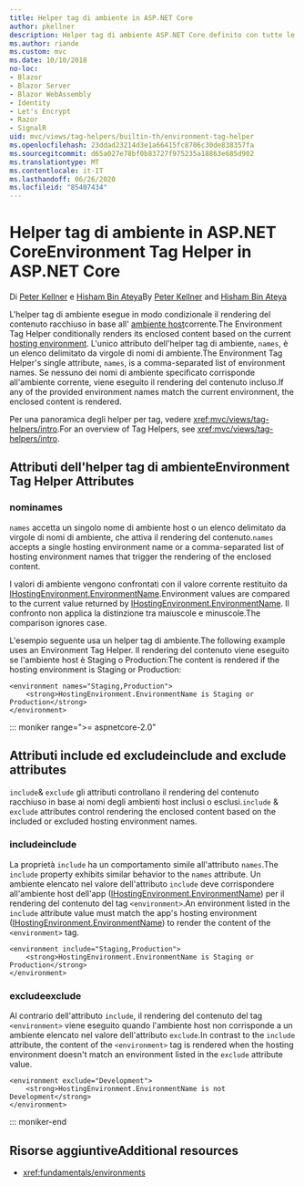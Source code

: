 ```yaml
---
title: Helper tag di ambiente in ASP.NET Core
author: pkellner
description: Helper tag di ambiente ASP.NET Core definito con tutte le proprietà
ms.author: riande
ms.custom: mvc
ms.date: 10/10/2018
no-loc:
- Blazor
- Blazor Server
- Blazor WebAssembly
- Identity
- Let's Encrypt
- Razor
- SignalR
uid: mvc/views/tag-helpers/builtin-th/environment-tag-helper
ms.openlocfilehash: 23ddad23214d3e1a66415fc8706c30de838357fa
ms.sourcegitcommit: d65a027e78bf0b83727f975235a18863e685d902
ms.translationtype: MT
ms.contentlocale: it-IT
ms.lasthandoff: 06/26/2020
ms.locfileid: "85407434"
---
```

# <a name="environment-tag-helper-in-aspnet-core"></a><span data-ttu-id="877b8-103">Helper tag di ambiente in ASP.NET Core</span><span class="sxs-lookup"><span data-stu-id="877b8-103">Environment Tag Helper in ASP.NET Core</span></span>

<span data-ttu-id="877b8-104">Di [Peter Kellner](https://peterkellner.net) e [Hisham Bin Ateya](https://twitter.com/hishambinateya)</span><span class="sxs-lookup"><span data-stu-id="877b8-104">By [Peter Kellner](https://peterkellner.net) and [Hisham Bin Ateya](https://twitter.com/hishambinateya)</span></span>

<span data-ttu-id="877b8-105">L'helper tag di ambiente esegue in modo condizionale il rendering del contenuto racchiuso in base all' [ambiente host](xref:fundamentals/environments)corrente.</span><span class="sxs-lookup"><span data-stu-id="877b8-105">The Environment Tag Helper conditionally renders its enclosed content based on the current [hosting environment](xref:fundamentals/environments).</span></span> <span data-ttu-id="877b8-106">L'unico attributo dell'helper tag di ambiente, `names`, è un elenco delimitato da virgole di nomi di ambiente.</span><span class="sxs-lookup"><span data-stu-id="877b8-106">The Environment Tag Helper's single attribute, `names`, is a comma-separated list of environment names.</span></span> <span data-ttu-id="877b8-107">Se nessuno dei nomi di ambiente specificato corrisponde all'ambiente corrente, viene eseguito il rendering del contenuto incluso.</span><span class="sxs-lookup"><span data-stu-id="877b8-107">If any of the provided environment names match the current environment, the enclosed content is rendered.</span></span>

<span data-ttu-id="877b8-108">Per una panoramica degli helper per tag, vedere <xref:mvc/views/tag-helpers/intro>.</span><span class="sxs-lookup"><span data-stu-id="877b8-108">For an overview of Tag Helpers, see <xref:mvc/views/tag-helpers/intro>.</span></span>

## <a name="environment-tag-helper-attributes"></a><span data-ttu-id="877b8-109">Attributi dell'helper tag di ambiente</span><span class="sxs-lookup"><span data-stu-id="877b8-109">Environment Tag Helper Attributes</span></span>

### <a name="names"></a><span data-ttu-id="877b8-110">nomi</span><span class="sxs-lookup"><span data-stu-id="877b8-110">names</span></span>

<span data-ttu-id="877b8-111">`names` accetta un singolo nome di ambiente host o un elenco delimitato da virgole di nomi di ambiente, che attiva il rendering del contenuto.</span><span class="sxs-lookup"><span data-stu-id="877b8-111">`names` accepts a single hosting environment name or a comma-separated list of hosting environment names that trigger the rendering of the enclosed content.</span></span>

<span data-ttu-id="877b8-112">I valori di ambiente vengono confrontati con il valore corrente restituito da [IHostingEnvironment.EnvironmentName](xref:Microsoft.AspNetCore.Hosting.IHostingEnvironment.EnvironmentName*).</span><span class="sxs-lookup"><span data-stu-id="877b8-112">Environment values are compared to the current value returned by [IHostingEnvironment.EnvironmentName](xref:Microsoft.AspNetCore.Hosting.IHostingEnvironment.EnvironmentName*).</span></span> <span data-ttu-id="877b8-113">Il confronto non applica la distinzione tra maiuscole e minuscole.</span><span class="sxs-lookup"><span data-stu-id="877b8-113">The comparison ignores case.</span></span>

<span data-ttu-id="877b8-114">L'esempio seguente usa un helper tag di ambiente.</span><span class="sxs-lookup"><span data-stu-id="877b8-114">The following example uses an Environment Tag Helper.</span></span> <span data-ttu-id="877b8-115">Il rendering del contenuto viene eseguito se l'ambiente host è Staging o Production:</span><span class="sxs-lookup"><span data-stu-id="877b8-115">The content is rendered if the hosting environment is Staging or Production:</span></span>

```cshtml
<environment names="Staging,Production">
    <strong>HostingEnvironment.EnvironmentName is Staging or Production</strong>
</environment>
```

::: moniker range=">= aspnetcore-2.0"

## <a name="include-and-exclude-attributes"></a><span data-ttu-id="877b8-116">Attributi include ed exclude</span><span class="sxs-lookup"><span data-stu-id="877b8-116">include and exclude attributes</span></span>

<span data-ttu-id="877b8-117">`include`& `exclude` gli attributi controllano il rendering del contenuto racchiuso in base ai nomi degli ambienti host inclusi o esclusi.</span><span class="sxs-lookup"><span data-stu-id="877b8-117">`include` & `exclude` attributes control rendering the enclosed content based on the included or excluded hosting environment names.</span></span>

### <a name="include"></a><span data-ttu-id="877b8-118">include</span><span class="sxs-lookup"><span data-stu-id="877b8-118">include</span></span>

<span data-ttu-id="877b8-119">La proprietà `include` ha un comportamento simile all'attributo `names`.</span><span class="sxs-lookup"><span data-stu-id="877b8-119">The `include` property exhibits similar behavior to the `names` attribute.</span></span> <span data-ttu-id="877b8-120">Un ambiente elencato nel valore dell'attributo `include` deve corrispondere all'ambiente host dell'app ([IHostingEnvironment.EnvironmentName](xref:Microsoft.AspNetCore.Hosting.IHostingEnvironment.EnvironmentName*)) per il rendering del contenuto del tag `<environment>`.</span><span class="sxs-lookup"><span data-stu-id="877b8-120">An environment listed in the `include` attribute value must match the app's hosting environment ([IHostingEnvironment.EnvironmentName](xref:Microsoft.AspNetCore.Hosting.IHostingEnvironment.EnvironmentName*)) to render the content of the `<environment>` tag.</span></span>

```cshtml
<environment include="Staging,Production">
    <strong>HostingEnvironment.EnvironmentName is Staging or Production</strong>
</environment>
```

### <a name="exclude"></a><span data-ttu-id="877b8-121">exclude</span><span class="sxs-lookup"><span data-stu-id="877b8-121">exclude</span></span>

<span data-ttu-id="877b8-122">Al contrario dell'attributo `include`, il rendering del contenuto del tag `<environment>` viene eseguito quando l'ambiente host non corrisponde a un ambiente elencato nel valore dell'attributo `exclude`.</span><span class="sxs-lookup"><span data-stu-id="877b8-122">In contrast to the `include` attribute, the content of the `<environment>` tag is rendered when the hosting environment doesn't match an environment listed in the `exclude` attribute value.</span></span>

```cshtml
<environment exclude="Development">
    <strong>HostingEnvironment.EnvironmentName is not Development</strong>
</environment>
```

::: moniker-end

## <a name="additional-resources"></a><span data-ttu-id="877b8-123">Risorse aggiuntive</span><span class="sxs-lookup"><span data-stu-id="877b8-123">Additional resources</span></span>

* <xref:fundamentals/environments>
